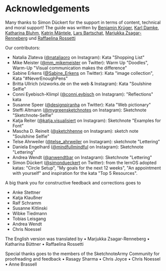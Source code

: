 # Acknowledgements

Many thanks to Simon Dückert for the support in terms of content, technical and moral support! The guide was written by [Benjamin Krüger](https://twitter.com/ben1kk), [Karl Damke](https://twitter.com/karlcdamke), [Katharina Bluhm](https://twitter.com/kuestenkonfetti), [Katrin Mäntele](https://twitter.com/kleinerW4hnsinn), [Lars Bartschat](https://twitter.com/BartschatLars), [Marjukka Zsagar-Renneberg](https://twitter.com/m4rjukka) und [Raffaelina Rossetti](https://twitter.com/denkflowrr)

Our contributors:

- Natalia Zlateva ([@nataliaoro](https://www.instagram.com/nataliaoro) on Instagram): Kata "Shopping List"
- Mike Meister ([@mm_mikemeister](https://www.twitter.com/mm_mikemeister) on Twitter): Warm Up "Doodles", Warm-Up "Visual communication makes the difference"
- Sabine Erkens ([@Sabine_Erkens](https://www.twitter.com/Sabine_Erkens) on Twitter): Kata "image collection", Kata "#NeverEnoughPens"
- Britta Ullrich (vizworks.de on the web & Instagram): Kata "Soulshine Selfie"
- Conni Eyebisch-Klimpl ([@conni.eybisch](https://www.instagram.com/conni.eybisch) on Instagram): "Reflections" kata
- Susanne Speer ([@designpiranha](https://www.twitter.com/designpiranha) on Twitter): Kata "Web pictionary"
- Steffi Altmann ([@mygreensketchnotes](https://www.instagram.com/mygreensketchnotes) on Instagram): Sketchnote "Sketchnote-Selfie”
- Katja Reiter ([@katja.visualisiert](https://www.instagram.com/katja.visualisiert) on Instagram): Sketchnote "Examples for Font”
- Mascha D. Reinelt ([@sketchhenne](https://www.instagram.com/sketchhenne) on Instagram): sketch note "Soulshine Selfie"
- Telse Ahrweiler ([@telse_ahrweiler](https://www.instagram.com/telse_ahrweiler) on Instagram): sketchnote "Lettering”
- Daniela Engelhard ([@mindfullmindful](https://www.instagram.com/mindfullmindful) on Instagram): Sketchnote "Lettering"
- Andrea Wendt ([@anwendtbar](https://www.instagram.com/anwendtbar) on Instagram): Sketchnote "Lettering"
- Simon Dückert ([@simondueckert](https://www.twitter.com/simondueckert) on Twitter): from the lernOS adopted katas: "Circle Setup", "My goals for the next 12 weeks", "An appointment with yourself" and inspiration for the kata "Top 5 Resources".

A big thank you for constructive feedback and corrections goes to

- Anke Stettner
- Katja Klaußner
- Ralf Schramm
- Susanne Kitlinski
- Wibke Tiedmann
- Tobias Leisgang
- Andrea Wendt
- Chris Noessel

The English version was translated by
•    Marjukka Zsagar-Renneberg
•    Katharina Büttner
•    Raffaelina Rossetti

Special thanks goes to the members of the SketchnoteArmy Community for proofreading and feedback
•    Rasagy Sharma
•    Chris Joyce
•    Chris Noessel
•    Anne Brassell
